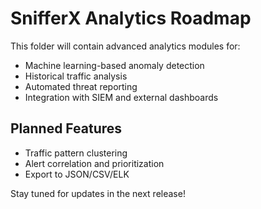# SnifferX Analytics Roadmap

This folder will contain advanced analytics modules for:
- Machine learning-based anomaly detection
- Historical traffic analysis
- Automated threat reporting
- Integration with SIEM and external dashboards

## Planned Features
- Traffic pattern clustering
- Alert correlation and prioritization
- Export to JSON/CSV/ELK

Stay tuned for updates in the next release!
